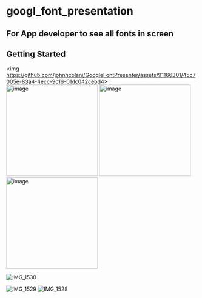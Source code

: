 # googl_font_presentation

## For App developer to see all fonts in screen

## Getting Started

<img https://github.com/johnhcolani/GoogleFontPresenter/assets/91166301/45c7005e-83a4-4ecc-9c16-01dc042cebd4>
    <img width="241" alt="image" src="https://github.com/johnhcolani/GoogleFontPresenter/assets/91166301/45c7005e-83a4-4ecc-9c16-01dc042cebd4">
    <img width="241" alt="image" src="https://github.com/johnhcolani/GoogleFontPresenter/assets/91166301/45c7005e-83a4-4ecc-9c16-01dc042cebd4">
    <img width="241" alt="image" src="https://github.com/johnhcolani/GoogleFontPresenter/assets/91166301/032a1fbf-ac66-40f4-914a-d31ea95b1453">
 



![IMG_1530](https://github.com/johnhcolani/GoogleFontPresenter/assets/91166301/12bbf1f3-8244-48d8-8524-67d222e1a657)

![IMG_1529](https://github.com/johnhcolani/GoogleFontPresenter/assets/91166301/23fa63ac-150b-4114-bd4a-43d146b1a384)
![IMG_1528](https://github.com/johnhcolani/GoogleFontPresenter/assets/91166301/3f1ae380-02b6-44a2-9a6c-10e2231402c4)
